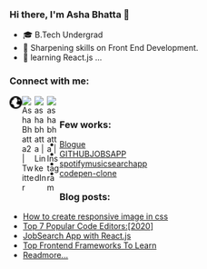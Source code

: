 ### Hi there, I'm Asha Bhatta 👋

- 🎓 B.Tech Undergrad
- 🔭 Sharpening skills on Front End Development.
- 🌱 learning React.js ...

### Connect with me:

[<img align="left" alt="ashabhatta.tk" width="22px" src="https://raw.githubusercontent.com/iconic/open-iconic/master/svg/globe.svg" />][website]
[<img align="left" alt="AshaBhatta2 | Twitter" width="22px" src="https://cdn.jsdelivr.net/npm/simple-icons@v3/icons/twitter.svg" />][twitter]
[<img align="left" alt="ashabhatta | LinkedIn" width="22px" src="https://cdn.jsdelivr.net/npm/simple-icons@v3/icons/linkedin.svg" />][linkedin]
[<img align="left" alt="ashabhatta | Instagram" width="22px" src="https://cdn.jsdelivr.net/npm/simple-icons@v3/icons/instagram.svg" />][instagram]<br/>

### Few works:
* <a href="https://blogue.tech" target="_blank">Blogue</a>
* <a href="https://githubjobsearchapp.netlify.app/" target="_blank">GITHUBJOBSAPP</a>
* <a href="https://spotifymusicsearch.netlify.app/" target="_blank">spotifymusicsearchapp</a>
* <a href="https://codepencloned.netlify.app/" target="_blank">codepen-clone</a>

 
### Blog posts:
* <a href="https://blogue.tech/feeds/how-to-create-responsive-image-in-css" target="_blank">How to create responsive image in css</a>
* <a href="https://blogue.tech/feeds/top-7-popular-code-editors:2020" target="_blank">Top 7 Popular Code Editors:[2020]</a>
* <a href="https://blogue.tech/feeds/jobsearch-app-with-react.js" target="_blank">JobSearch App with React.js</a>
* <a href="https://blogue.tech/feeds/top-frontend-frameworks-to-learn" target="_blank">Top Frontend Frameworks To Learn</a>
* <a href="https://blogue.tech/@/ashabhatta" target="_blank">Readmore...</a>



[website]: https://asha.codes/
[twitter]: https://twitter.com/AshaBhatta2
[instagram]: https://instagram.com/ashabhatta/
[linkedin]: https://linkedin.com/in/ashabhatta
